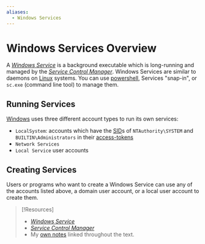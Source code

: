 ```yaml
---
aliases:
  - Windows Services
---
```


# Windows Services Overview
A [_Windows Service_](https://docs.microsoft.com/en-us/dotnet/framework/windows-services/introduction-to-windows-service-applications) is a background executable which is long-running and managed by the [_Service Control Manager_](https://docs.microsoft.com/en-us/windows/win32/services/service-control-manager). Windows Services are similar to daemons on [Linux](../../../computers/linux/README.md) systems. You can use [powershell](../../../coding/languages/powershell.md), Services "snap-in", or `sc.exe` (command line tool) to manage them.
## Running Services
[Windows](../../../computers/windows/README.md) uses three different account types to run its own services:
- `LocalSystem`: accounts which have the [SID](../security-mechanisms/SID.md)s of `NTAuthority\SYSTEM` and `BUILTIN\Administrators` in their [access-tokens](../security-mechanisms/access-tokens.md)
- `Network Services`
- `Local Service` user accounts
## Creating Services
Users or programs who want to create a Windows Service can use any of the accounts listed above, a domain user account, or a local user account to create them.

> [!Resources]
> - [_Windows Service_](https://docs.microsoft.com/en-us/dotnet/framework/windows-services/introduction-to-windows-service-applications)
> - [_Service Control Manager_](https://docs.microsoft.com/en-us/windows/win32/services/service-control-manager)
> - My [own notes](https://github.com/trshpuppy/obsidian-notes) linked throughout the text.